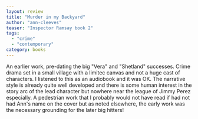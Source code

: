```yaml
---
layout: review
title: "Murder in my Backyard"
author: "ann-cleeves"
teaser: "Inspector Ramsay book 2"
tags:
  - "crime"
  - "contemporary"
category: books
---
```


An earlier work, pre-dating the big "Vera" and "Shetland" successes.
Crime drama set in a small village with a limitec canvas and not a huge cast of
characters. I listened to this as an audiobook and it
was OK. The narrative style is already quite well developed and there is some
human interest in the story arc of the lead character but nowhere near the
league of Jimmy Perez especially. A pedestrian work that I probably would 
not have read if had not had Ann's name on the cover but as noted elsewhere,
the early work was the necessary grounding for the later big hitters!

